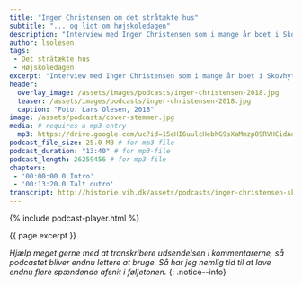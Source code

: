 ```yaml
---
title: "Inger Christensen om det stråtækte hus"
subtitle: "... og lidt om højskoledagen"
description: "Interview med Inger Christensen som i mange år boet i Skovhytten fra 1978 - 2004 og været involveret i højskoledagen, som blev startet af Signe Troelsen."
author: lsolesen
tags:
 - Det stråtækte hus
 - Højskoledagen
excerpt: "Interview med Inger Christensen som i mange år boet i Skovhytten fra 1978 - 2004 og været involveret i højskoledagen, som blev startet af Signe Troelsen."
header:
  overlay_image: /assets/images/podcasts/inger-christensen-2018.jpg
  teaser: /assets/images/podcasts/inger-christensen-2018.jpg
  caption: "Foto: Lars Olesen, 2018"
image: /assets/podcasts/cover-stemmer.jpg
media: # requires a mp3-entry
  mp3: https://drive.google.com/uc?id=15eHI6uulcHebhG9sXaMmzp89RVHCidAd
podcast_file_size: 25.0 MB # for mp3-file
podcast_duration: "13:40" # for mp3-file
podcast_length: 26259456 # for mp3-file
chapters:
 - '00:00:00.0 Intro'
 - '00:13:20.0 Talt outro'
transcript: http://historie.vih.dk/assets/podcasts/inger-christensen-skovhytten.txt
---
```


{% include podcast-player.html %}

{{ page.excerpt }}

_Hjælp meget gerne med at transkribere udsendelsen i kommentarerne, så podcastet bliver endnu lettere at bruge. Så har jeg nemlig tid til at lave endnu flere spændende afsnit i føljetonen._
{: .notice--info}
